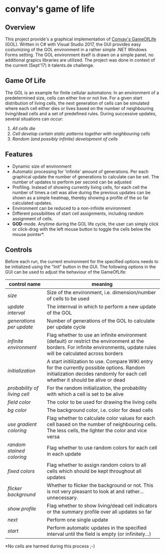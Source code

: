 # convay's game of life

## Overview
This project provide's a graphical implementation of [Convay's GameOfLife](https://en.wikipedia.org/wiki/Conway%27s_Game_of_Life) (GOL). Written in C# with Visual Studio 2017, the GUI provides
easy costumizing of the GOL environment in a rather simple .NET Windows Forms setting. The GOL environment itself is drawn on a simple panel, 
no additional grapics libraries are utilized. The project was done in context of the current (Sept'17) it-talents.de challenge.

## Game Of Life
The GOL is an example for finite cellular automatons: In an environment of a predetermined size, cells can either live or not live. 
For a given start distribution of living cells, the next generation of cells can be simulated where each cell either dies or lives 
based on the number of neighbouring living/dead cells and a set of predefined rules. During successive updates, several situations can occur:

1. *All cells die*
2. *Cell develop certain static patterns together with neighbouring cells*
3. *Random (and possibly infinite) development of cells*

## Features
* Dynamic size of environment
* Automatic processing for 'infinite' amount of generations. Per each graphical update the number of generations to calculate can be set. The number of
updates to perform per second can be adjusted
* Profiling. Instead of showing currently living cells, for each cell the number of times a cell was alive during the previous updates can be shown as a simple
heatmap, thereby showing a profile of the so far calculated updates.
* Environment can be reduced to a non-infinite environment
* Different possibilities of start cell assignments, including random assignment of cells.
* **GOD**-mode. Anytime during the GOL life cycle, the user can simply click or click-drag with the left mouse button to toggle the cells below the mouse pointer*.

## Controls
Before each run, the current environment for the specified options needs to be initialized using the "Init" button in the GUI.
The following options in the GUI can be used to adjust the behaviour of the GameOfLife:

|control name|meaning|
|------|----|
|*size*|Size of the environment, i.e. dimension/number of cells to be used|
|*update interval*|The internval in which to perform a new update of the GOL|
|*generations per update*|Number of generations of the GOL to calculate per update cycle|
|*infinite environment*|Flag whether to use an infinite environment (default) or restrict the environment at the borders. For infinite environments, update rules will be calculated across borders|
|*initialization*|A start initilization to use. Compare WIKI entry for the currently possible options. Random initialization decides randomly for each cell whether it should be alive or dead|
|*probability of living cell*|For the random initialization, the probability with which a cell is set to be alive|
|*field color*|The color to be used for drawing the living cells|
|*bg color*|The background color, i.e. color for dead cells|
|*use gradient coloring*|Flag whether to calculate color values for each cell based on the number of neighbouring cells. The less cells, the lighter the color and vice versa|
|*random stained coloring*|Flag whether to use random colors for each cell in each update|
|*fixed colors*|Flag whether to assign random colors to all cells which should be kept throughout all updates|
|*flicker background*|Whether to flicker the background or not. This is not very pleasant to look at and rather... unnecessary.|
|*show profile*|Flag whether to show living/dead cell indicators or the summary profile over all updates so far|
|*next*|Perform one single update|
|*start*|Perform automatic updates in the specified interval until the field is empty (or infinitely...)|


*No cells are harmed during this process ;-)
